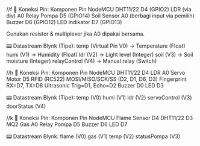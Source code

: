 //f
🔌 Koneksi Pin:
Komponen	Pin NodeMCU
DHT11/22	D4 (GPIO2)
LDR (via div)	A0
Relay Pompa	D5 (GPIO14)
Soil Sensor	A0 (berbagi input via pemilih)
Buzzer	D6 (GPIO12)
LED indikator	D7 (GPIO13)

Gunakan resistor & multiplexer jika A0 dipakai bersama.

📟 Datastream Blynk (Tipe):
temp (Virtual Pin V0) → Temperature (Float)
humi (V1) → Humidity (Float)
ldr (V2) → Light level (Integer)
soil (V3) → Soil moisture (Integer)
relayControl (V4) → Manual relay (Switch)


//h
🔌 Koneksi Pin:
Komponen	Pin NodeMCU
DHT11/22	D4
LDR	A0
Servo Motor	D5
RFID (RC522)	MOSI/MISO/SCK/SS (D2, D1, D6, D3)
Fingerprint	RX=D7, TX=D8
Ultrasonic	Trig=D1, Echo=D2
Buzzer	D0
LED	D3

📟 Datastream Blynk (Tipe):
temp (V0)
humi (V1)
ldr (V2)
servoControl (V3)
doorStatus (V4)

//k
🔌 Koneksi Pin:
Komponen	Pin NodeMCU
Flame Sensor	D4
DHT11/22	D3
MQ2 Gas	A0
Relay Pompa	D5
Buzzer	D6
LED	D7

📟 Datastream Blynk:
flame (V0)
gas (V1)
temp (V2)
statusPompa (V3)
